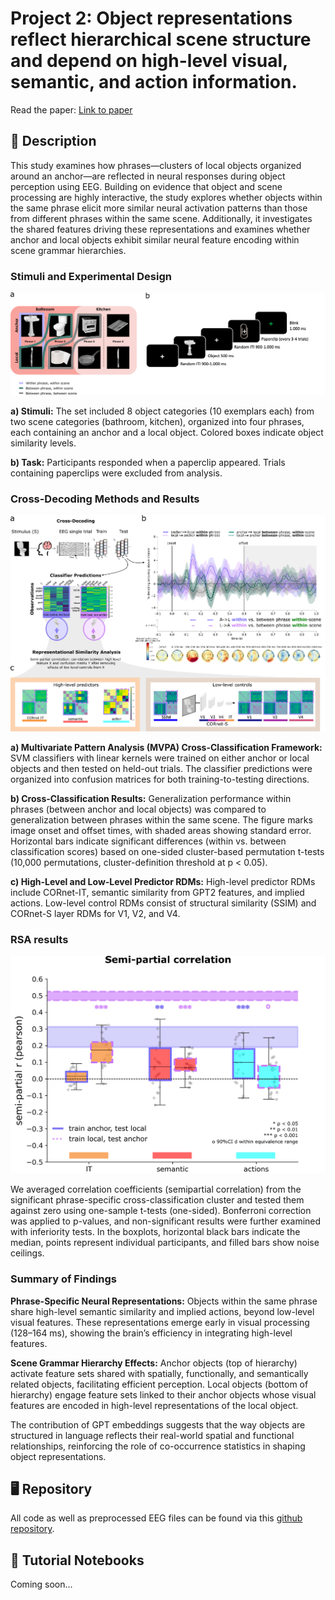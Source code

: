 # Project 2: Object representations reflect hierarchical scene structure and depend on high-level visual, semantic, and action information.

Read the paper: [Link to paper](https://osf.io/preprints/psyarxiv/hs835_v1)

## 📖 Description
This study examines how phrases—clusters of local objects organized around an anchor—are reflected in neural responses during object perception using EEG. Building on evidence that object and scene processing are highly interactive, the study explores whether objects within the same phrase elicit more similar neural activation patterns than those from different phrases within the same scene. Additionally, it investigates the shared features driving these representations and examines whether anchor and local objects exhibit similar neural feature encoding within scene grammar hierarchies.

### Stimuli and Experimental Design

![Figure 1: Experimental Design and Stimuli](../assets/images/Figure5.png)

**a) Stimuli:** The set included 8 object categories (10 exemplars each) from two scene categories (bathroom, kitchen), organized into four phrases, each containing an anchor and a local object. Colored boxes indicate object similarity levels.

**b) Task:** Participants responded when a paperclip appeared. Trials containing paperclips were excluded from analysis.

### Cross-Decoding Methods and Results

![Figure 2: Methods and Results](../assets/images/Figure6.png)

**a) Multivariate Pattern Analysis (MVPA) Cross-Classification Framework:** SVM classifiers with linear kernels were trained on either anchor or local objects and then tested on held-out trials. The classifier predictions were organized into confusion matrices for both training-to-testing directions.

**b) Cross-Classification Results:** Generalization performance within phrases (between anchor and local objects) was compared to generalization between phrases within the same scene. The figure marks image onset and offset times, with shaded areas showing standard error. Horizontal bars indicate significant differences (within vs. between classification scores) based on one-sided cluster-based permutation t-tests (10,000 permutations, cluster-definition threshold at p < 0.05).

**c) High-Level and Low-Level Predictor RDMs:** High-level predictor RDMs include CORnet-IT, semantic similarity from GPT2 features, and implied actions. Low-level control RDMs consist of structural similarity (SSIM) and CORnet-S layer RDMs for V1, V2, and V4.

### RSA results

![Figure 3: RSA Results](../assets/images/Figure7.png)

We averaged correlation coefficients (semipartial correlation) from the significant phrase-specific cross-classification cluster and tested them against zero using one-sample t-tests (one-sided). Bonferroni correction was applied to p-values, and non-significant results were further examined with inferiority tests. In the boxplots, horizontal black bars indicate the median, points represent individual participants, and filled bars show noise ceilings.

### Summary of Findings

**Phrase-Specific Neural Representations:** Objects within the same phrase share high-level semantic similarity and implied actions, beyond low-level visual features. These representations emerge early in visual processing (128–164 ms), showing the brain’s efficiency in integrating high-level features. 

**Scene Grammar Hierarchy Effects:**
Anchor objects (top of hierarchy) activate feature sets shared with spatially, functionally, and semantically related objects, facilitating efficient perception.
Local objects (bottom of hierarchy) engage feature sets linked to their anchor objects whose visual features are encoded in high-level representations of the local object. 

The contribution of GPT embeddings suggests that the way objects are structured in language reflects their real-world spatial and functional relationships, reinforcing the role of co-occurrence statistics in shaping object representations.

## 🖥️ Repository

All code as well as preprocessed EEG files can be found via this [github repository](https://github.com/aylinsgl/sg-phrase-cross-decoding).

## 📑 Tutorial Notebooks

Coming soon...